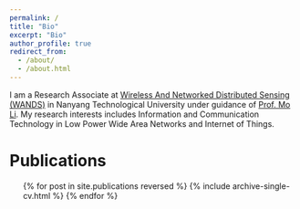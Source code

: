```yaml
---
permalink: /
title: "Bio"
excerpt: "Bio"
author_profile: true
redirect_from: 
  - /about/
  - /about.html
---
```


I am a Research Associate at [Wireless And Networked Distributed Sensing (WANDS)](https://wands.sg) in Nanyang Technological University under guidance of [Prof. Mo Li](https://www.ntu.edu.sg/home/limo/). My research interests includes Information and Communication Technology in Low Power Wide Area Networks and Internet of Things.

Publications
======
  <ul>{% for post in site.publications reversed %}
    {% include archive-single-cv.html %}
  {% endfor %}</ul>
